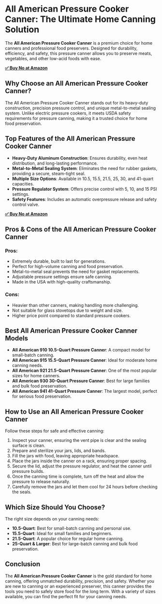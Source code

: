 <!DOCTYPE html>
<html lang="en">
<head>
    <meta charset="UTF-8">
    <meta name="viewport" content="width=device-width, initial-scale=1.0">
    <title>All American Pressure Cooker Canner: The Ultimate Home Canning Solution</title>
</head>
<body>

<h1>All American Pressure Cooker Canner: The Ultimate Home Canning Solution</h1>

<p>The <strong>All American Pressure Cooker Canner</strong> is a premium choice for home canners and professional food preservers. Designed for durability, efficiency, and safety, this pressure canner allows you to preserve meats, vegetables, and other low-acid foods with ease.</p>

[**✅ Buy No at Amazon**](https://amzn.to/43JafjZ)

<h2>Why Choose an All American Pressure Cooker Canner?</h2>

<p>The All American Pressure Cooker Canner stands out for its heavy-duty construction, precision pressure control, and unique metal-to-metal sealing system. Unlike electric pressure cookers, it meets USDA safety requirements for pressure canning, making it a trusted choice for home food preservation.</p>

<h2>Top Features of the All American Pressure Cooker Canner</h2>

<ul>
    <li><strong>Heavy-Duty Aluminum Construction</strong>: Ensures durability, even heat distribution, and long-lasting performance.</li>
    <li><strong>Metal-to-Metal Sealing System</strong>: Eliminates the need for rubber gaskets, providing a secure, steam-tight seal.</li>
    <li><strong>Multiple Size Options</strong>: Available in 10.5, 15.5, 21.5, 25, 30, and 41-quart capacities.</li>
    <li><strong>Pressure Regulator System</strong>: Offers precise control with 5, 10, and 15 PSI settings.</li>
    <li><strong>Safety Features</strong>: Includes an automatic overpressure release and safety control valve.</li>
</ul>

[**✅ Buy No at Amazon**](https://amzn.to/43JafjZ)

<h2>Pros & Cons of the All American Pressure Cooker Canner</h2>

<h3>Pros:</h3>
<ul>
    <li>Extremely durable, built to last for generations.</li>
    <li>Perfect for high-volume canning and food preservation.</li>
    <li>Metal-to-metal seal prevents the need for gasket replacements.</li>
    <li>Adjustable pressure settings ensure safe canning.</li>
    <li>Made in the USA with high-quality craftsmanship.</li>
</ul>

<h3>Cons:</h3>
<ul>
    <li>Heavier than other canners, making handling more challenging.</li>
    <li>Not suitable for glass stovetops due to weight and size.</li>
    <li>Higher price point compared to standard pressure cookers.</li>
</ul>

<h2>Best All American Pressure Cooker Canner Models</h2>

<ul>
    <li><strong>All American 910 10.5-Quart Pressure Canner</strong>: A compact model for small-batch canning.</li>
    <li><strong>All American 915 15.5-Quart Pressure Canner</strong>: Ideal for moderate home canning needs.</li>
    <li><strong>All American 921 21.5-Quart Pressure Canner</strong>: One of the most popular sizes for home canners.</li>
    <li><strong>All American 930 30-Quart Pressure Canner</strong>: Best for large families and bulk food preservation.</li>
    <li><strong>All American 941 41-Quart Pressure Canner</strong>: The largest model, perfect for serious food preservation.</li>
</ul>

<h2>How to Use an All American Pressure Cooker Canner</h2>

<p>Follow these steps for safe and effective canning:</p>

<ol>
    <li>Inspect your canner, ensuring the vent pipe is clear and the sealing surface is clean.</li>
    <li>Prepare and sterilize your jars, lids, and bands.</li>
    <li>Fill the jars with food, leaving appropriate headspace.</li>
    <li>Place the jars inside the canner on a rack, ensuring proper spacing.</li>
    <li>Secure the lid, adjust the pressure regulator, and heat the canner until pressure builds.</li>
    <li>Once the canning time is complete, turn off the heat and allow the pressure to release naturally.</li>
    <li>Carefully remove the jars and let them cool for 24 hours before checking the seals.</li>
</ol>

<h2>Which Size Should You Choose?</h2>

<p>The right size depends on your canning needs:</p>
<ul>
    <li><strong>10.5-Quart</strong>: Best for small-batch canning and personal use.</li>
    <li><strong>15.5-Quart</strong>: Ideal for small families and beginners.</li>
    <li><strong>21.5-Quart</strong>: A popular choice for regular home canning.</li>
    <li><strong>25-Quart & Larger</strong>: Best for large-batch canning and bulk food preservation.</li>
</ul>

<h2>Conclusion</h2>

<p>The <strong>All American Pressure Cooker Canner</strong> is the gold standard for home canning, offering unmatched durability, precision, and safety. Whether you are new to canning or an experienced preserver, this canner provides the tools you need to safely store food for the long term. With a variety of sizes available, you can find the perfect fit for your canning needs.</p>

</body>
</html>
